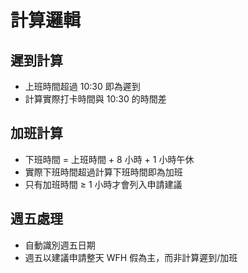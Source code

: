 # 計算邏輯

## 遲到計算
- 上班時間超過 10:30 即為遲到
- 計算實際打卡時間與 10:30 的時間差

## 加班計算
- 下班時間 = 上班時間 + 8 小時 + 1 小時午休
- 實際下班時間超過計算下班時間即為加班
- 只有加班時間 ≥ 1 小時才會列入申請建議

## 週五處理
- 自動識別週五日期
- 週五以建議申請整天 WFH 假為主，而非計算遲到/加班

